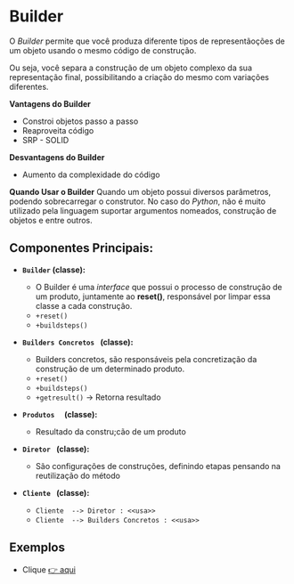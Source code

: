 # Builder
O *Builder* permite que você produza diferente tipos de representãoções de um objeto usando o mesmo código de construção.

Ou seja, você separa a construção de um objeto complexo da sua representação final, possibilitando a criação do mesmo com variações diferentes.


**Vantagens do Builder**
- Constroi objetos passo a passo
- Reaproveita código
- SRP - SOLID

**Desvantagens do Builder**
- Aumento da complexidade do código

**Quando Usar o Builder**
Quando um objeto possui diversos parâmetros, podendo sobrecarregar o construtor. No caso do *Python*, não é muito utilizado pela linguagem suportar argumentos nomeados, construção de objetos e entre outros.

## Componentes Principais:
* **`Builder` (classe):**
  * O Builder é uma *interface* que possui o processo de construção de um produto, juntamente ao **reset()**, responsável por limpar essa classe a cada construção.
  * `+reset()`
  * `+buildsteps()`

* **`Builders Concretos ` (classe):**
  * Builders concretos, são responsáveis pela concretização da construção de um determinado produto.
  * `+reset()`
  * `+buildsteps()`
  * `+getresult()` -> Retorna resultado

* **`Produtos  ` (classe):**
  * Resultado da constru;cão de um produto

* **`Diretor ` (classe):**
  * São configurações de construções, definindo etapas pensando na reutilização do método

* **`Cliente ` (classe):**

  * `Cliente  --> Diretor : <<usa>>`
  * `Cliente  --> Builders Concretos : <<usa>>`

## Exemplos
- Clique [👉 aqui](https://github.com/ThomasNicholas21/EstudoPython/blob/master/estudos/designpatterns/creational/builder/01_builder.py)

